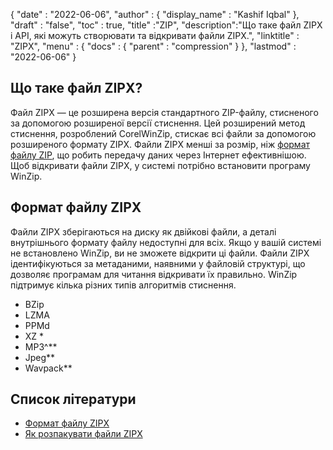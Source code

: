{
  "date" : "2022-06-06",
  "author" : {
    "display_name" : "Kashif Iqbal"
},
  "draft" : "false",
  "toc" : true,
  "title" :"ZIP",
  "description":"Що таке файл ZIPX і API, які можуть створювати та відкривати файли ZIPX.",
  "linktitle" : "ZIPX",
  "menu" : {
    "docs" : {
      "parent" : "compression"
}
},
  "lastmod" : "2022-06-06"
}

## Що таке файл ZIPX?

Файл ZIPX — це розширена версія стандартного ZIP-файлу, стисненого за допомогою розширеної версії стиснення. Цей розширений метод стиснення, розроблений CorelWinZip, стискає всі файли за допомогою розширеного формату ZIPX. Файли ZIPX менші за розмір, ніж [формат файлу ZIP](/uk/compression/zip/), що робить передачу даних через Інтернет ефективнішою. Щоб відкривати файли ZIPX, у системі потрібно встановити програму WinZip.

## Формат файлу ZIPX

Файли ZIPX зберігаються на диску як двійкові файли, а деталі внутрішнього формату файлу недоступні для всіх. Якщо у вашій системі не встановлено WinZip, ви не зможете відкрити ці файли. Файли ZIPX ідентифікуються за метаданими, наявними у файловій структурі, що дозволяє програмам для читання відкривати їх правильно. WinZip підтримує кілька різних типів алгоритмів стиснення.

* BZip
* LZMA
* PPMd
* XZ *
* MP3^**
* Jpeg**
* Wavpack**

## Список літератури

* [Формат файлу ZIPX](https://kb.corel.com/en/125951)
* [Як розпакувати файли ZIPX](https://answers.microsoft.com/en-us/windows/forum/all/i-want-to-extract-zipx-files/32827ca4-ceec-4faf-93d9-d9ecffb1fb41)

